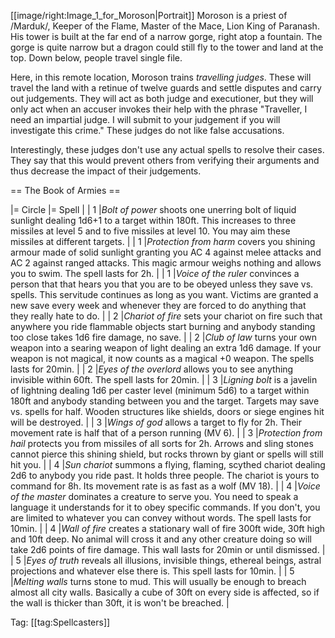 [[image/right:Image_1_for_Moroson|Portrait]]
Moroson is a priest of /Marduk/, Keeper of the Flame, Master of the
Mace, Lion King of Paranash. His tower is built at the far end of a
narrow gorge, right atop a fountain. The gorge is quite narrow but a
dragon could still fly to the tower and land at the top. Down below,
people travel single file.

Here, in this remote location, Moroson trains *travelling judges*.
These will travel the land with a retinue of twelve guards and settle
disputes and carry out judgements. They will act as both judge and
executioner, but they will only act when an accuser invokes their help
with the phrase "Traveller, I need an impartial judge. I will submit
to your judgement if you will investigate this crime." These judges do
not like false accusations.

Interestingly, these judges don't use any actual spells to resolve
their cases. They say that this would prevent others from verifying
their arguments and thus decrease the impact of their judgements.

== The Book of Armies ==

|= Circle |= Spell |
| 1 |*Bolt of power* shoots one unerring bolt of liquid sunlight dealing 1d6+1 to a target within 180ft. This increases to three missiles at level 5 and to five missiles at level 10. You may aim these missiles at different targets. |
| 1 |*Protection from harm* covers you shining armour made of solid sunlight granting you AC 4 against melee attacks and AC 2 against ranged attacks. This magic armour weighs nothing and allows you to swim. The spell lasts for 2h. |
| 1 |*Voice of the ruler* convinces a person that that hears you that you are to be obeyed unless they save vs. spells. This servitude continues as long as you want. Victims are granted a new save every week and whenever they are forced to do anything that they really hate to do. |
| 2 |*Chariot of fire* sets your chariot on fire such that anywhere you ride flammable objects start burning and anybody standing too close takes 1d6 fire damage, no save. |
| 2 |*Club of law* turns your own weapon into a searing weapon of light dealing an extra 1d6 damage. If your weapon is not magical, it now counts as a magical +0 weapon. The spells lasts for 20min. |
| 2 |*Eyes of the overlord* allows you to see anything invisible within 60ft. The spell lasts for 20min.  |
| 3 |*Ligning bolt* is a javelin of lightning dealing 1d6 per caster level (minimum 5d6) to a target within 180ft and anybody standing between you and the target. Targets may save vs. spells for half. Wooden structures like shields, doors or siege engines hit will be destroyed. |
| 3 |*Wings of god* allows a target to fly for 2h. Their movement rate is half that of a person running (MV 6). |
| 3 |*Protection from hail* protects you from missiles of all sorts for 2h. Arrows and sling stones cannot pierce this shining shield, but rocks thrown by giant or spells will still hit you. |
| 4 |*Sun chariot* summons a flying, flaming, scythed chariot dealing 2d6 to anybody you ride past. It holds three people. The chariot is yours to command for 8h. Its movement rate is as fast as a wolf (MV 18). |
| 4 |*Voice of the master* dominates a creature to serve you. You need to speak a language it understands for it to obey specific commands. If you don't, you are limited to whatever you can convey without words. The spell lasts for 10min. |
| 4 |*Wall of fire* creates a stationary wall of fire 300ft wide, 30ft high and 10ft deep. No animal will cross it and any other creature doing so will take 2d6 points of fire damage. This wall lasts for 20min or until dismissed. |
| 5 |*Eyes of truth* reveals all illusions, invisible things, ethereal beings, astral projections and whatever else there is. This spell lasts for 10min. |
| 5 |*Melting walls* turns stone to mud. This will usually be enough to breach almost all city walls. Basically a cube of 30ft on every side is affected, so if the wall is thicker than 30ft, it is won't be breached. |

Tag: [[tag:Spellcasters]]
